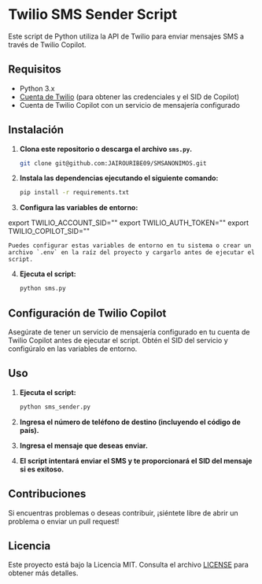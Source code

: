 # Twilio SMS Sender Script

Este script de Python utiliza la API de Twilio para enviar mensajes SMS a través de Twilio Copilot.

## Requisitos

- Python 3.x
- [Cuenta de Twilio](https://www.twilio.com/) (para obtener las credenciales y el SID de Copilot)
- Cuenta de Twilio Copilot con un servicio de mensajería configurado

## Instalación

1. **Clona este repositorio o descarga el archivo `sms.py`.**

    ```bash
    git clone git@github.com:JAIROURIBE09/SMSANONIMOS.git
    ```

2. **Instala las dependencias ejecutando el siguiente comando:**

    ```bash
    pip install -r requirements.txt
    ```

3. **Configura las variables de entorno:**

export TWILIO_ACCOUNT_SID=""
export TWILIO_AUTH_TOKEN=""
export TWILIO_COPILOT_SID=""


    Puedes configurar estas variables de entorno en tu sistema o crear un archivo `.env` en la raíz del proyecto y cargarlo antes de ejecutar el script.

4. **Ejecuta el script:**

    ```bash
    python sms.py
    ```

## Configuración de Twilio Copilot

Asegúrate de tener un servicio de mensajería configurado en tu cuenta de Twilio Copilot antes de ejecutar el script. Obtén el SID del servicio y configúralo en las variables de entorno.

## Uso

1. **Ejecuta el script:**

    ```bash
    python sms_sender.py
    ```

2. **Ingresa el número de teléfono de destino (incluyendo el código de país).**
3. **Ingresa el mensaje que deseas enviar.**
4. **El script intentará enviar el SMS y te proporcionará el SID del mensaje si es exitoso.**

## Contribuciones

Si encuentras problemas o deseas contribuir, ¡siéntete libre de abrir un problema o enviar un pull request!

## Licencia

Este proyecto está bajo la Licencia MIT. Consulta el archivo [LICENSE](LICENSE) para obtener más detalles.
